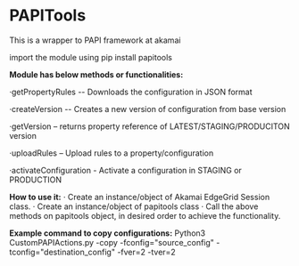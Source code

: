 # PAPITools
This is a wrapper to PAPI framework at akamai

import the module using pip install papitools
 
**Module has below methods or functionalities:**
 

·getPropertyRules  -- Downloads the configuration in JSON format

·createVersion  -- Creates a new version of  configuration from base version 

·getVersion – returns       property reference of LATEST/STAGING/PRODUCITON version

·uploadRules – Upload rules to a property/configuration

·activateConfiguration  - Activate a configuration in STAGING or PRODUCTION


 
**How to use it:**
· Create an instance/object of Akamai EdgeGrid Session class.
· Create an instance/object of papitools class
· Call the above methods on papitools object, in desired order to achieve the functionality.
 
 
**Example command to copy configurations:**
Python3 CustomPAPIActions.py -copy -fconfig="source_config" -tconfig="destination_config" -fver=2 -tver=2
